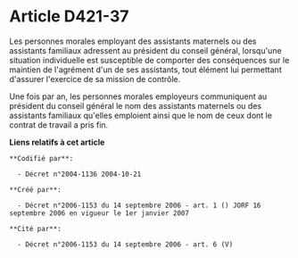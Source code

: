 # Article D421-37

Les personnes morales employant des assistants maternels ou des assistants familiaux adressent au président du conseil
général, lorsqu'une situation individuelle est susceptible de comporter des conséquences sur le maintien de l'agrément d'un
de ses assistants, tout élément lui permettant d'assurer l'exercice de sa mission de contrôle.

Une fois par an, les personnes morales employeurs communiquent au président du conseil général le nom des assistants
maternels ou des assistants familiaux qu'elles emploient ainsi que le nom de ceux dont le contrat de travail a pris fin.

**Liens relatifs à cet article**

	**Codifié par**:

	  - Décret n°2004-1136 2004-10-21

	**Créé par**:

	  - Décret n°2006-1153 du 14 septembre 2006 - art. 1 () JORF 16 septembre 2006 en vigueur le 1er janvier 2007

	**Cité par**:

	  - Décret n°2006-1153 du 14 septembre 2006 - art. 6 (V)
